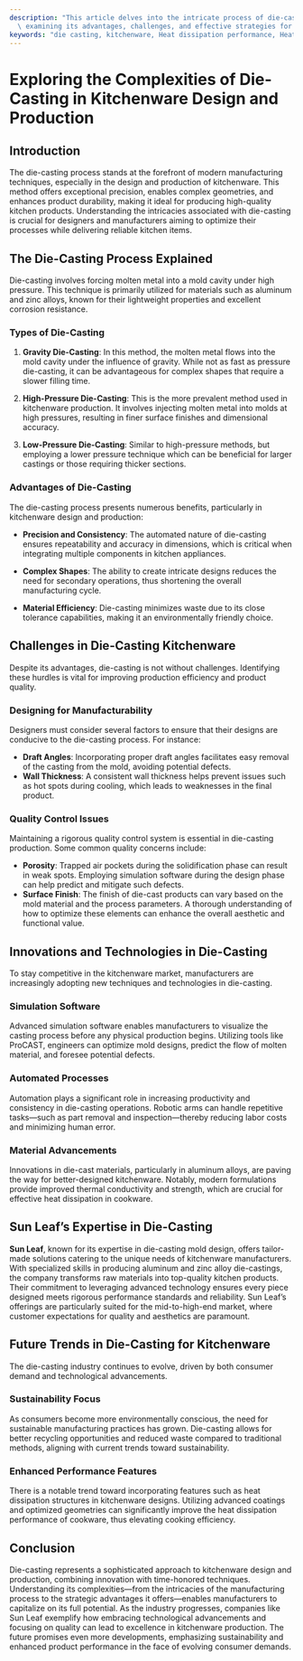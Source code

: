 ```yaml
---
description: "This article delves into the intricate process of die-casting in kitchenware design,\
  \ examining its advantages, challenges, and effective strategies for optimization."
keywords: "die casting, kitchenware, Heat dissipation performance, Heat dissipation efficiency"
---
```

# Exploring the Complexities of Die-Casting in Kitchenware Design and Production

## Introduction

The die-casting process stands at the forefront of modern manufacturing techniques, especially in the design and production of kitchenware. This method offers exceptional precision, enables complex geometries, and enhances product durability, making it ideal for producing high-quality kitchen products. Understanding the intricacies associated with die-casting is crucial for designers and manufacturers aiming to optimize their processes while delivering reliable kitchen items.

## The Die-Casting Process Explained

Die-casting involves forcing molten metal into a mold cavity under high pressure. This technique is primarily utilized for materials such as aluminum and zinc alloys, known for their lightweight properties and excellent corrosion resistance. 

### Types of Die-Casting

1. **Gravity Die-Casting**: In this method, the molten metal flows into the mold cavity under the influence of gravity. While not as fast as pressure die-casting, it can be advantageous for complex shapes that require a slower filling time.
   
2. **High-Pressure Die-Casting**: This is the more prevalent method used in kitchenware production. It involves injecting molten metal into molds at high pressures, resulting in finer surface finishes and dimensional accuracy.

3. **Low-Pressure Die-Casting**: Similar to high-pressure methods, but employing a lower pressure technique which can be beneficial for larger castings or those requiring thicker sections.

### Advantages of Die-Casting

The die-casting process presents numerous benefits, particularly in kitchenware design and production:

- **Precision and Consistency**: The automated nature of die-casting ensures repeatability and accuracy in dimensions, which is critical when integrating multiple components in kitchen appliances.

- **Complex Shapes**: The ability to create intricate designs reduces the need for secondary operations, thus shortening the overall manufacturing cycle.

- **Material Efficiency**: Die-casting minimizes waste due to its close tolerance capabilities, making it an environmentally friendly choice.

## Challenges in Die-Casting Kitchenware

Despite its advantages, die-casting is not without challenges. Identifying these hurdles is vital for improving production efficiency and product quality.

### Designing for Manufacturability

Designers must consider several factors to ensure that their designs are conducive to the die-casting process. For instance:
- **Draft Angles**: Incorporating proper draft angles facilitates easy removal of the casting from the mold, avoiding potential defects.
- **Wall Thickness**: A consistent wall thickness helps prevent issues such as hot spots during cooling, which leads to weaknesses in the final product.

### Quality Control Issues

Maintaining a rigorous quality control system is essential in die-casting production. Some common quality concerns include:
- **Porosity**: Trapped air pockets during the solidification phase can result in weak spots. Employing simulation software during the design phase can help predict and mitigate such defects.
- **Surface Finish**: The finish of die-cast products can vary based on the mold material and the process parameters. A thorough understanding of how to optimize these elements can enhance the overall aesthetic and functional value.

## Innovations and Technologies in Die-Casting

To stay competitive in the kitchenware market, manufacturers are increasingly adopting new techniques and technologies in die-casting.

### Simulation Software

Advanced simulation software enables manufacturers to visualize the casting process before any physical production begins. Utilizing tools like ProCAST, engineers can optimize mold designs, predict the flow of molten material, and foresee potential defects.

### Automated Processes

Automation plays a significant role in increasing productivity and consistency in die-casting operations. Robotic arms can handle repetitive tasks—such as part removal and inspection—thereby reducing labor costs and minimizing human error.

### Material Advancements

Innovations in die-cast materials, particularly in aluminum alloys, are paving the way for better-designed kitchenware. Notably, modern formulations provide improved thermal conductivity and strength, which are crucial for effective heat dissipation in cookware.

## Sun Leaf’s Expertise in Die-Casting

**Sun Leaf**, known for its expertise in die-casting mold design, offers tailor-made solutions catering to the unique needs of kitchenware manufacturers. With specialized skills in producing aluminum and zinc alloy die-castings, the company transforms raw materials into top-quality kitchen products. Their commitment to leveraging advanced technology ensures every piece designed meets rigorous performance standards and reliability. Sun Leaf’s offerings are particularly suited for the mid-to-high-end market, where customer expectations for quality and aesthetics are paramount. 

## Future Trends in Die-Casting for Kitchenware

The die-casting industry continues to evolve, driven by both consumer demand and technological advancements. 

### Sustainability Focus

As consumers become more environmentally conscious, the need for sustainable manufacturing practices has grown. Die-casting allows for better recycling opportunities and reduced waste compared to traditional methods, aligning with current trends toward sustainability.

### Enhanced Performance Features

There is a notable trend toward incorporating features such as heat dissipation structures in kitchenware designs. Utilizing advanced coatings and optimized geometries can significantly improve the heat dissipation performance of cookware, thus elevating cooking efficiency.

## Conclusion

Die-casting represents a sophisticated approach to kitchenware design and production, combining innovation with time-honored techniques. Understanding its complexities—from the intricacies of the manufacturing process to the strategic advantages it offers—enables manufacturers to capitalize on its full potential. As the industry progresses, companies like Sun Leaf exemplify how embracing technological advancements and focusing on quality can lead to excellence in kitchenware production. The future promises even more developments, emphasizing sustainability and enhanced product performance in the face of evolving consumer demands.
